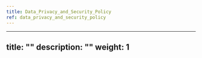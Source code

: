 ```yaml
---
title: Data_Privacy_and_Security_Policy
ref: data_privacy_and_security_policy
---
```

---
title: ""
description: ""
weight: 1
---
